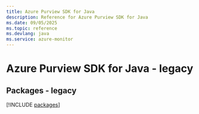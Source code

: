 ```yaml
---
title: Azure Purview SDK for Java
description: Reference for Azure Purview SDK for Java
ms.date: 09/05/2025
ms.topic: reference
ms.devlang: java
ms.service: azure-monitor
---
```

# Azure Purview SDK for Java - legacy
## Packages - legacy
[!INCLUDE [packages](purview-index.md)]